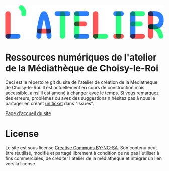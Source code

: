 ![--image titre atelier--](img/titre_latelier.png)

# Ressources numériques de l'atelier de la Médiathèque de Choisy-le-Roi
Ceci est le répertoire git du site de l'atelier de création de la Mediathèque de Choisy-le-Roi. Il est actuellement en cours de construction mais accessible, ainsi il est amené à changer avec le temps. Si vous remarquez des erreurs, problèmes ou avez des suggestions n'hésitez pas à nous le partager en créant [un ticket](https://github.com/darkbeanbbq/guide-atelier/issues) dans "Issues".

[Page d'accueil du site](https://darkbeanbbq.github.io/guide-atelier/)

# License

Le site est sous license [Creative Commons BY-NC-SA](https://creativecommons.org/licenses/by-nc-sa/4.0/deed.fr). Son contenu peut être réutilisé, modifié et partagé librement à condition de ne pas l'utiliser à fins commerciales, de créditer l'atelier de la médiathèque et intégrer un lien vers la license.
